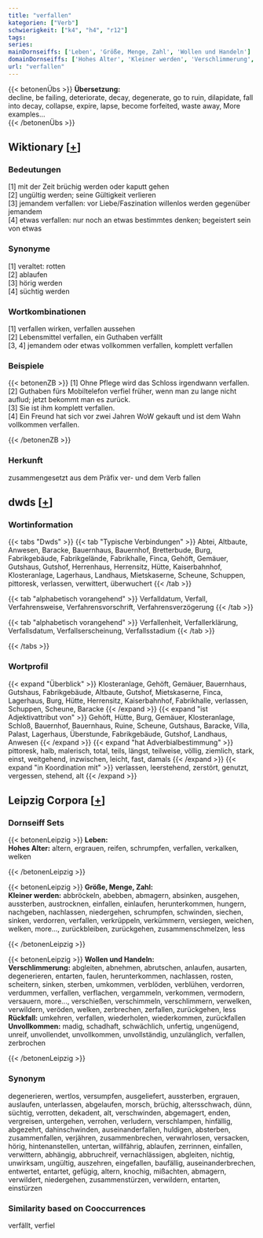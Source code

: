 ```yaml
---
title: "verfallen"
kategorien: ["Verb"]
schwierigkeit: ["k4", "h4", "r12"]
tags:
series:
mainDornseiffs: ['Leben', 'Größe, Menge, Zahl', 'Wollen und Handeln']
domainDornseiffs: ['Hohes Alter', 'Kleiner werden', 'Verschlimmerung', 'Rückfall', 'Unvollkommen']
url: "verfallen"
---
```


{{< betonenÜbs >}}
**Übersetzung:**  
decline, be failing, deteriorate, decay, degenerate, go to ruin, dilapidate, fall into decay, collapse, expire, lapse, become forfeited, waste  away, More examples...  
{{< /betonenÜbs >}}

## Wiktionary [[+](https://de.wiktionary.org/wiki/verfallen)]

### Bedeutungen
[1] mit der Zeit brüchig werden oder kaputt gehen  
[2] ungültig werden; seine Gültigkeit verlieren  
[3] jemandem verfallen: vor Liebe/Faszination willenlos werden gegenüber jemandem  
[4] etwas verfallen: nur noch an etwas bestimmtes denken; begeistert sein von etwas  

### Synonyme
[1] veraltet: rotten  
[2] ablaufen  
[3] hörig werden  
[4] süchtig werden  

### Wortkombinationen
[1] verfallen wirken, verfallen aussehen  
[2] Lebensmittel verfallen, ein Guthaben verfällt  
[3, 4] jemandem oder etwas vollkommen verfallen, komplett verfallen  

### Beispiele
{{< betonenZB >}}
[1] Ohne Pflege wird das Schloss irgendwann verfallen.  
[2] Guthaben fürs Mobiltelefon verfiel früher, wenn man zu lange nicht auflud; jetzt bekommt man es zurück.  
[3] Sie ist ihm komplett verfallen.  
[4] Ein Freund hat sich vor zwei Jahren WoW gekauft und ist dem Wahn vollkommen verfallen.  

{{< /betonenZB >}}
### Herkunft
zusammengesetzt aus dem Präfix ver- und dem Verb fallen  



## dwds [[+](https://www.dwds.de/wb/verfallen)]

### Wortinformation
{{< tabs "Dwds" >}}
{{< tab "Typische Verbindungen" >}}
Abtei, Altbaute, Anwesen, Baracke, Bauernhaus, Bauernhof, Bretterbude, Burg, Fabrikgebäude, Fabrikgelände, Fabrikhalle, Finca, Gehöft, Gemäuer, Gutshaus, Gutshof, Herrenhaus, Herrensitz, Hütte, Kaiserbahnhof, Klosteranlage, Lagerhaus, Landhaus, Mietskaserne, Scheune, Schuppen, pittoresk, verlassen, verwittert, überwuchert
{{< /tab >}}

{{< tab "alphabetisch vorangehend" >}}
Verfalldatum, Verfall, Verfahrensweise, Verfahrensvorschrift, Verfahrensverzögerung
{{< /tab >}}

{{< tab "alphabetisch vorangehend" >}}
Verfallenheit, Verfallerklärung, Verfallsdatum, Verfallserscheinung, Verfallsstadium
{{< /tab >}}

{{< /tabs >}}

### Wortprofil
{{< expand "Überblick" >}} Klosteranlage, Gehöft, Gemäuer, Bauernhaus, Gutshaus, Fabrikgebäude, Altbaute, Gutshof, Mietskaserne, Finca, Lagerhaus, Burg, Hütte, Herrensitz, Kaiserbahnhof, Fabrikhalle, verlassen, Schuppen, Scheune, Baracke {{< /expand >}}
{{< expand "ist Adjektivattribut von" >}} Gehöft, Hütte, Burg, Gemäuer, Klosteranlage, Schloß, Bauernhof, Bauernhaus, Ruine, Scheune, Gutshaus, Baracke, Villa, Palast, Lagerhaus, Überstunde, Fabrikgebäude, Gutshof, Landhaus, Anwesen {{< /expand >}}
{{< expand "hat Adverbialbestimmung" >}} pittoresk, halb, malerisch, total, teils, längst, teilweise, völlig, ziemlich, stark, einst, weitgehend, inzwischen, leicht, fast, damals {{< /expand >}}
{{< expand "in Koordination mit" >}} verlassen, leerstehend, zerstört, genutzt, vergessen, stehend, alt {{< /expand >}}

## Leipzig Corpora [[+](https://corpora.uni-leipzig.de/en/res?word=verfallen&corpusId=deu_newscrawl-public_2018)]

### Dornseiff Sets
{{< betonenLeipzig >}}
**Leben:**  
**Hohes Alter:** altern, ergrauen, reifen, schrumpfen, verfallen, verkalken, welken  

{{< /betonenLeipzig >}}


{{< betonenLeipzig >}}
**Größe, Menge, Zahl:**  
**Kleiner werden:** abbröckeln, abebben, abmagern, absinken, ausgehen, aussterben, austrocknen, einfallen, einlaufen, herunterkommen, hungern, nachgeben, nachlassen, niedergehen, schrumpfen, schwinden, siechen, sinken, verdorren, verfallen, verkrüppeln, verkümmern, versiegen, weichen, welken, more..., zurückbleiben, zurückgehen, zusammenschmelzen, less  

{{< /betonenLeipzig >}}


{{< betonenLeipzig >}}
**Wollen und Handeln:**  
**Verschlimmerung:** abgleiten, abnehmen, abrutschen, anlaufen, ausarten, degenerieren, entarten, faulen, herunterkommen, nachlassen, rosten, scheitern, sinken, sterben, umkommen, verblöden, verblühen, verdorren, verdummen, verfallen, verflachen, vergammeln, verkommen, vermodern, versauern, more..., verschießen, verschimmeln, verschlimmern, verwelken, verwildern, veröden, welken, zerbrechen, zerfallen, zurückgehen, less  
**Rückfall:** umkehren, verfallen, wiederholen, wiederkommen, zurückfallen  
**Unvollkommen:** madig, schadhaft, schwächlich, unfertig, ungenügend, unreif, unvollendet, unvollkommen, unvollständig, unzulänglich, verfallen, zerbrochen  

{{< /betonenLeipzig >}}

### Synonym
degenerieren, wertlos, versumpfen, ausgeliefert, aussterben, ergrauen, auslaufen, unterlassen, abgelaufen, morsch, brüchig, altersschwach, dünn, süchtig, verrotten, dekadent, alt, verschwinden, abgemagert, enden, vergreisen, untergehen, verrohen, verludern, verschlampen, hinfällig, abgezehrt, dahinschwinden, auseinanderfallen, huldigen, absterben, zusammenfallen, verjähren, zusammenbrechen, verwahrlosen, versacken, hörig, hintenanstellen, untertan, willfährig, ablaufen, zerrinnen, einfallen, verwittern, abhängig, abbruchreif, vernachlässigen, abgleiten, nichtig, unwirksam, ungültig, auszehren, eingefallen, baufällig, auseinanderbrechen, entwertet, entartet, gefügig, altern, knochig, mißachten, abmagern, verwildert, niedergehen, zusammenstürzen, verwildern, entarten, einstürzen


### Similarity based on Cooccurrences
verfällt, verfiel

